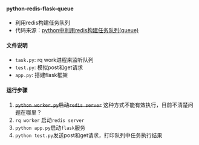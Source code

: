 #### python-redis-flask-queue
- 利用redis构建任务队列
- 代码来源：[python中利用redis构建任务队列(queue)](https://www.cnblogs.com/arkenstone/p/7813551.html)

#### 文件说明
- `task.py`: rq work进程来监听队列
- `test.py`: 模拟post和get请求
- `app.py`: 搭建flask框架

#### 运行步骤
1. ~~`python worker.py`启动`redis server`~~ 这种方式不能有效执行，目前不清楚问题在哪里？
1. `rq worker` 启动`redis server`
2. `python app.py`启动`flask`服务
3. `python test.py`发送post和get请求，打印队列中任务执行结果
